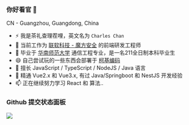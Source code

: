 ### 你好看官 👋

<!--**Mayandev/Mayandev** is a ✨ _special_ ✨ repository because its `README.md` (this file) appears on your GitHub profile.

Here are some ideas to get you started:

- 🔭 I’m currently working on ...
- 🌱 I’m currently learning ...
- 👯 I’m looking to collaborate on ...
- 🤔 I’m looking for help with ...
- 💬 Ask me about ...
- 📫 How to reach me: ...
- 😄 Pronouns: ...
- ⚡ Fun fact: ...
-->

CN - Guangzhou, Guangdong, China

- ⚡ 我是茶礼查理茬哩，英文名为 `Charles Chan`
- 🔭 当前工作为 [联软科技 - 魔方安全](https://www.leagsoft.com) 的前端研发工程师
- 🌱 毕业于 [华南师范大学](https://www.scnu.edu.cn/) 通信工程专业，是一名211全日制本科毕业生
- 😄 自己尝试玩的一些东西会部署于 [柯基编码](corgicoding.top)
- 💬 擅长 JavaScript / TypeScript / NodeJS / Java 语言
- 🤔 精通 Vue2.x 和 Vue3.x, 有过 Java/Springboot 和 NestJS 开发经验
- 📫 正在继续努力学习 React 和 算法..

### Github 提交状态面板

![](https://github-readme-stats.vercel.app/api?username=charleschan1998)
